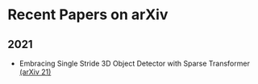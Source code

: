 # Recent Papers on arXiv

## 2021

- Embracing Single Stride 3D Object Detector with Sparse Transformer [(arXiv 21)](https://arxiv.org/pdf/2112.06375.pdf)